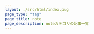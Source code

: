 ```yaml
---
layout: ./src/html/index.pug
page_type: "tag"
page_title: note
page_description: noteカテゴリの記事一覧
---
```

